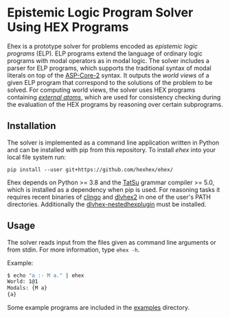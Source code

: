 # Epistemic Logic Program Solver Using HEX Programs

Ehex is a prototype solver for problems encoded as *epistemic logic programs* (ELP). ELP programs extend the language of ordinary logic programs with modal operators as in modal logic. The solver includes a parser for ELP programs, which supports the traditional syntax of modal literals on top of the [ASP-Core-2](https://www.mat.unical.it/aspcomp2013/files/ASP-CORE-2.03b.pdf) syntax. It outputs the _world views_ of a given ELP program that correspond to the solutions of the problem to be solved. For computing world views, the solver uses HEX programs containing [_external atoms_](http://www.kr.tuwien.ac.at/staff/tkren/pub/2012/inap2011-nestedhex.pdf), which are used for consistency checking during the evaluation of the HEX programs by reasoning over certain subprograms.

## Installation

The solver is implemented as a command line application written in Python and can be installed with pip from this repository. To install _ehex_ into your local file system run:
```
pip install --user git+https://github.com/hexhex/ehex/
```

Ehex depends on Python >= 3.8 and the [TatSu](https://github.com/neogeny/TatSu) grammar compiler >= 5.0, which is installed as a dependency when pip is used. For reasoning tasks it requires recent binaries of [clingo](https://github.com/potassco/clingo) and [dlvhex2](https://github.com/hexhex/core) in one of the user's PATH directories. Additionally the [dlvhex-nestedhexplugin](https://github.com/hexhex/nestedhexplugin) must be installed.

## Usage

The solver reads input from the files given as command line arguments or from stdin. For more information, type `ehex -h`.

Example:
```sh
$ echo "a :- M a." | ehex
World: 1@1
Modals: {M a}
{a}
```
Some example programs are included in the [examples](examples) directory.

